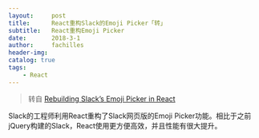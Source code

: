 ```yaml
---
layout:     post
title:      React重构Slack的Emoji Picker「转」
subtitle:   React重构Emoji Picker
date:       2018-3-1
author:     fachilles
header-img: 
catalog: true
tags:
    - React
---
```


> 转自 [Rebuilding Slack’s Emoji Picker in React](https://slack.engineering/rebuilding-slacks-emoji-picker-in-react-bfbd8ce6fbfe)

Slack的工程师利用React重构了Slack网页版的Emoji Picker功能。相比于之前jQuery构建的Slack，React使用更方便高效，并且性能有很大提升。